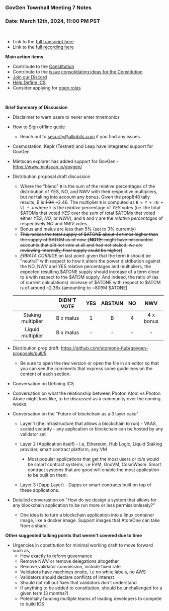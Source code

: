 ### **GovGen Townhall Meeting 7 Notes**

### Date: March 12th, 2024, 11:00 PM PST

<br> 

- Link to the [full transcript here](https://docs.google.com/document/d/11i9BY3Vo6GGLlv9DmM7T0LDPS8ufRchMiqmmF_Kyuco/edit?usp=sharing)
- Link to the [full recording here](https://drive.google.com/file/d/1w1SIscLxnN1FzOdclheFq0GL9ePXCb2k/view?usp=sharing)

**Main action items**

- Contribute to the [Constitution](https://github.com/atomone-hub/genesis/blob/a9b9d9d5a2440fb623d3bad3c672ae4754377b00/CONSTITUTION.md)
- Contribute to the [issue consolidating ideas for the Constitution](https://github.com/atomone-hub/genesis/issues/136)
- [Join our Discord](https://discord.gg/atomone)
- [Help Define ICS](https://github.com/atomone-hub/genesis/issues/66)
- Consider applying for [open roles](https://jobs.lever.co/allinbits)

<br> 

**Brief Summary of Discussion**

- Disclaimer to warn users to never enter mnemonics
- How to Sign offline [guide](https://github.com/tbruyelle/govgen-proposals/blob/tbruyelle/doc/submit-tx-securely/submit-tx-securely.md) 
     - Reach out to security@allinbits.com if you find any issues.
- Cosmostation, Keplr (Testnet) and Leap have integrated support for GovGen
- Mintscan explorer has added support for GovGen - https://www.mintscan.io/govgen/
- Distribution proposal draft discussion
     - Where the "blend" `B` is the sum of the relative percentages of the distribution of YES, NO, and NWV with their respective multipliers, but *not* taking into account any bonus. Given the prop848 tally results, B is ~~1.94~~ ~2.46. The multiplier `B` is computed as `B = Y + (N + V) * 4` where `Y` is the *relative* percentage of *YES* votes (i.e. the total $ATOMs that voted *YES* over the sum of total $ATOMs that voted either *YES*, *NO*, or *NWV*), and `N` and `V` are the *relative percentages* of respectively *NO* and *NWV* votes.
     - Bonus and malus are less than 5% (set to 3% currently)
     - ~~This makes the total supply of $ATONE about 4x times higher than the supply of $ATOM as of now. [**NOTE**: might have miscounted accounts that *did not vote* at all and had not staked, we are reviewing internally, final supply could be higher]~~
     - *ERRATA CORRIGE* on last point: given that the term `B` should be "neutral" with respect to how it alters the power distribution against the NO, NWV and YES relative percentages and multipliers, the expected resulting $ATONE supply should increase of a term close to `B` with respect to the $ATOM supply. And indeed, the ratio of (as of current calculations) increase of $ATONE with respect to $ATOM is of around ~2.36x (amounting to ~809M $ATONE)
       
     |                    |  DIDN'T VOTE  | YES | ABSTAIN | NO |    NWV    |
     |:------------------:|:-------------:|:---:|:-------:|:--:|:---------:|
     | Staking multiplier | B x malus |  1  |  B  |  4 | 4 x bonus |
     | Liquid multiplier  | B x malus |  -  |    -    |  - |     -     |

- Distribution prop draft: https://github.com/atomone-hub/govgen-proposals/pull/5
     -  Be sure to open the raw version or open the file in an editor so that you can see the comments that express some guidelines on the content of each section.
 
- Conversation on Defining ICS
- Conversation on what the relationship between Photon Atom vs Photon Atone might look like, to be discussed as a community over the coming weeks.
- Conversation on the "Future of blockchain as a 3 layer cake"

     - Layer 1 (the infrastructure that allows a blockchain to run) - VAAS, scaled security - any application or blockchain can be hosted by any validator set

     - Layer 2 (Application itself) - i.e, Ethereum, Hub Logic, Liquid Staking provider, smart contract platform, any VM

          - Most popular applications that get the most users or tx/s would be smart contract systems, i.e EVM, GnoVM, CosmWasm. Smart contract systems that are good will enable the most application to be built on them.

     - Layer 3 (Dapp Layer) - Dapps or smart contracts built on top of these applications.

- Detailed converastion on "How do we design a system that allows for any blockchain application to be run more or less permissionlessly?"
     - One idea is to turn a blockchain application into a linux container image, like a docker image. Support images that AtomOne can take from a shard. 

**Other suggested talking points that weren't covered due to time**
<br>
- Urgencies in constitution for minimal working draft to move forward such as,
  - How exactly to reform governance
  - Remove NWV or remove delegations altogether
  - Remove validator commission, include fixed rate
  - Validators have machines onsite, i.e no white labels, no AWS
  - Validators should declare conflicts of interest
  - Should not roll out fixes that validators don't understand
  - If anything to be added to constitution, should be unchallenged for a given term (3 months?)
  - Potentially funding multiple teams of leading developers to compete to build ICS
